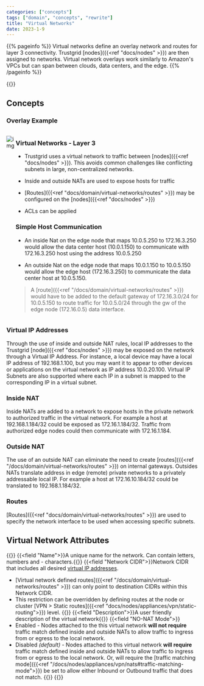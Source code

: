 ```yaml
---
categories: ["concepts"]
tags: ["domain", "concepts", "rewrite"]
title: "Virtual Networks"
date: 2023-1-9
---
```


{{% pageinfo %}}
Virtual networks define an overlay network and routes for layer 3 connectivity. Trustgrid [nodes]({{<ref "docs/nodes" >}}) are then assigned to networks. Virtual network overlays work similarly to Amazon's VPCs but can span between clouds, data centers, and the edge.
{{% /pageinfo %}}

{{<tgimg src="virtual-networks-page.png" caption="Virtual Networks" alt="table showing a single virtual network" width="80%" >}}

## Concepts
### Overlay Example

<div style="display: flex; flex-direction: row; justify-content: center; align-items: top">

<div>

![img](simple-host-communication.png)

</div>

<div>

### Virtual Networks - Layer 3

- Trustgrid uses a virtual network to traffic between [nodes]({{<ref "docs/nodes" >}}). This avoids common
  challenges like conflicting subnets in large, non-centralized networks.

- Inside and outside NATs are used to expose hosts for traffic

- [Routes]({{<ref "docs/domain/virtual-networks/routes" >}}) may be configured on the [nodes]({{<ref "docs/nodes" >}})

- ACLs can be applied

### Simple Host Communication

- An inside Nat on the edge node that maps 10.0.5.250 to 172.16.3.250 would allow the data center host (10.0.1.150) to communicate with 172.16.3.250 host using the address 10.0.5.250

- An outside Nat on the edge node that maps 10.0.1.150 to 10.0.5.150 would allow the edge host (172.16.3.250) to communicate the data center host at 10.0.5.150.

> A [route]({{<ref "/docs/domain/virtual-networks/routes" >}}) would have to be added to the default gateway of 172.16.3.0/24 for 10.0.5.150 to route traffic for 10.0.5.0/24 through the gw of the edge node (172.16.0.5) data interface.
</div>

</div>


### Virtual IP Addresses

Through the use of inside and outside NAT rules, local IP addresses to the Trustgrid [node]({{<ref "docs/nodes" >}}) may be exposed on the network through a Virtual IP Address. For instance, a local device may have a local IP address of 192.168.1.100, but you may want it to appear to other devices or applications on the virtual network as IP address 10.0.20.100. Virtual IP Subnets are also supported where each IP in a subnet is mapped to the corresponding IP in a virtual subnet.

### Inside NAT

Inside NATs are added to a network to expose hosts in the private network to authorized traffic in the virtual network. For example a host at 192.168.1.184/32 could be exposed as 172.16.1.184/32. Traffic from authorized edge nodes could then communicate with 172.16.1.184.

### Outside NAT

The use of an outside NAT can eliminate the need to create [routes]({{<ref "/docs/domain/virtual-networks/routes" >}}) on internal gateways. Outsides NATs translate address in edge (remote) private networks to a privately addressable local IP. For example a host at 172.16.10.184/32 could be translated to 192.168.1.184/32.

### Routes

[Routes]({{<ref "docs/domain/virtual-networks/routes" >}}) are used to specify the network interface to be used when accessing specific subnets.

## Virtual Network Attributes

{{<fields>}}
{{<field "Name">}}A unique name for the network. Can contain letters, numbers and - characters.{{</field>}}
{{<field "Network CIDR">}}Network CIDR that includes all desired [virtual IP addresses](#virtual-ip-addresses). 
* [Virtual network defined routes]({{<ref "/docs/domain/virtual-networks/routes" >}}) can only point to destination CIDRs within this Network CIDR.
* This restriction can be overridden by defining routes at the node or cluster [VPN > Static routes]({{<ref "docs/nodes/appliances/vpn/static-routing">}}) level.
{{</field>}}
{{<field "Description">}}A user friendly description of the virtual network{{</field>}}
{{<field "NO-NAT Mode">}}
* Enabled - Nodes attached to the this virtual network **will not require** traffic match defined inside and outside NATs to allow traffic to ingress from or egress to the local network.
* Disabled _(default)_ - Nodes attached to this virtual network **will require** traffic match defined inside and outside NATs to allow traffic to ingress from or egress to the local network. Or, will require the [traffic matching mode]({{<ref "/docs/nodes/appliances/vpn/nats#traffic-matching-mode">}}) be set to allow either Inbound or Outbound traffic that does not match.
{{</field>}}
{{</fields>}}